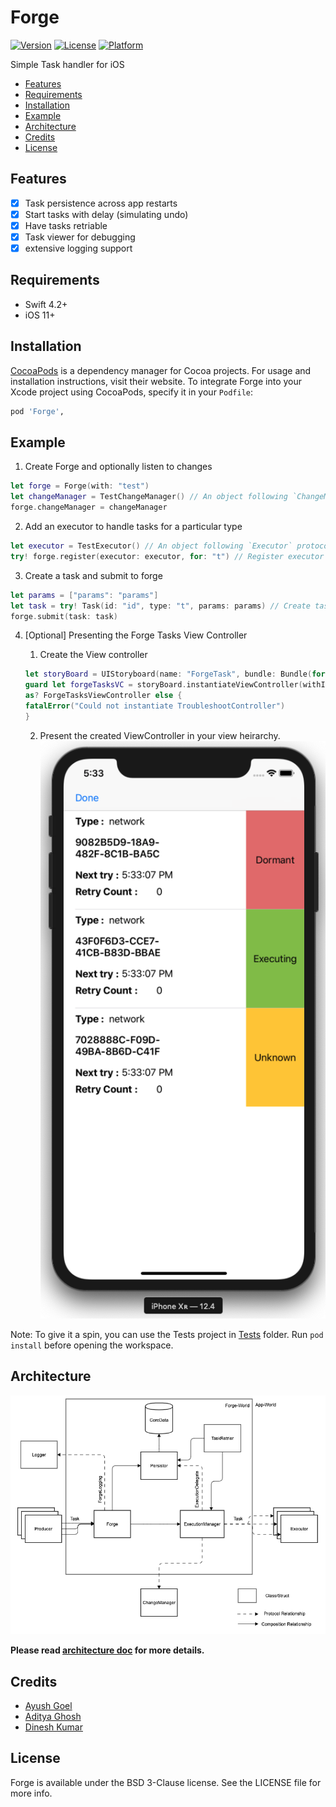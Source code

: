 # Forge

[![Version](https://img.shields.io/cocoapods/v/Forge.svg?style=flat)](https://cocoapods.org/pods/Forge)
[![License](https://img.shields.io/cocoapods/l/Forge.svg?style=flat)](https://cocoapods.org/pods/Forge)
[![Platform](https://img.shields.io/cocoapods/p/Forge.svg?style=flat)](https://cocoapods.org/pods/Forge)

Simple Task handler for iOS

- [Features](#features)
- [Requirements](#requirements)
- [Installation](#installation)
- [Example](#example)
- [Architecture](#architecture)
- [Credits](#credits)
- [License](#license)

## Features

- [x] Task persistence across app restarts
- [x] Start tasks with delay (simulating undo)
- [x] Have tasks retriable
- [x] Task viewer for debugging
- [x] extensive logging support

## Requirements

* Swift 4.2+
* iOS 11+

## Installation

[CocoaPods](https://cocoapods.org) is a dependency manager for Cocoa projects. For usage and installation instructions, visit their website. To integrate Forge into your Xcode project using CocoaPods, specify it in your `Podfile`:

```ruby
pod 'Forge',
```

## Example

1. Create Forge and optionally listen to changes

  ```swift
  let forge = Forge(with: "test")
  let changeManager = TestChangeManager() // An object following `ChangeManager` protocol.
  forge.changeManager = changeManager
  ```

2. Add an executor to handle tasks for a particular type

  ```swift
  let executor = TestExecutor() // An object following `Executor` protocol.
  try! forge.register(executor: executor, for: "t") // Register executor for tasks with type "t"
  ```

3. Create a task and submit to forge

  ```swift
  let params = ["params": "params"]
  let task = try! Task(id: "id", type: "t", params: params) // Create task
  forge.submit(task: task)
  ```

4. [Optional] Presenting the Forge Tasks View Controller

	1. Create the View controller

	  ```swift
	  let storyBoard = UIStoryboard(name: "ForgeTask", bundle: Bundle(for: Forge.self))
	  guard let forgeTasksVC = storyBoard.instantiateViewController(withIdentifier: "ForgeTasksViewController")
	  as? ForgeTasksViewController else {
	  fatalError("Could not instantiate TroubleshootController")
	  }
	  ```
	  
	2. Present the created ViewController in your view heirarchy.
	![ForgeTasksViewController demo](doc/images/ForgeTasksViewControllerIllustration.png)
  
Note: To give it a spin, you can use the Tests project in [Tests](Tests) folder. Run `pod install` before opening the workspace.



## Architecture

![Architecture](doc/images/architecture.png)

**Please read [architecture doc](doc/architecture.md) for more details.**


## Credits

* [Ayush Goel](https://github.com/ayushgoel)
* [Aditya Ghosh](https://github.com/adityaghosh996)
* [Dinesh Kumar](https://github.com/dineshflock)

## License

Forge is available under the BSD 3-Clause license. See the LICENSE file for more info.
